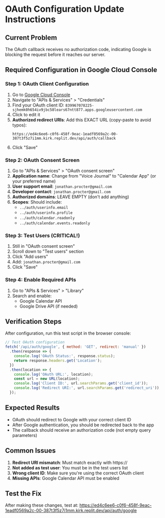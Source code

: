 # OAuth Configuration Update Instructions

## Current Problem
The OAuth callback receives no authorization code, indicating Google is blocking the request before it reaches our server.

## Required Configuration in Google Cloud Console

### Step 1: OAuth Client Configuration
1. Go to [Google Cloud Console](https://console.cloud.google.com/)
2. Navigate to "APIs & Services" > "Credentials"
3. Find your OAuth client ID: `839967078225-sjhemk0h654iv9jbc58lears67ntt877.apps.googleusercontent.com`
4. Click to edit it
5. **Authorized redirect URIs**: Add this EXACT URL (copy-paste to avoid typos):
   ```
   https://ed4c6ee6-c0f6-458f-9eac-1eadf0569a2c-00-387t3f5z7i1mm.kirk.replit.dev/api/auth/callback
   ```
6. Click "Save"

### Step 2: OAuth Consent Screen
1. Go to "APIs & Services" > "OAuth consent screen"
2. **Application name**: Change from "Voice Journal" to "Calendar App" (or your preferred name)
3. **User support email**: `jonathan.procter@gmail.com`
4. **Developer contact**: `jonathan.procter@gmail.com`
5. **Authorized domains**: LEAVE EMPTY (don't add anything)
6. **Scopes**: Should include:
   - `../auth/userinfo.email`
   - `../auth/userinfo.profile`
   - `../auth/calendar.readonly`
   - `../auth/calendar.events.readonly`

### Step 3: Test Users (CRITICAL!)
1. Still in "OAuth consent screen"
2. Scroll down to "Test users" section
3. Click "Add users"
4. Add: `jonathan.procter@gmail.com`
5. Click "Save"

### Step 4: Enable Required APIs
1. Go to "APIs & Services" > "Library"
2. Search and enable:
   - Google Calendar API
   - Google Drive API (if needed)

## Verification Steps
After configuration, run this test script in the browser console:
```javascript
// Test OAuth configuration
fetch('/api/auth/google', { method: 'GET', redirect: 'manual' })
  .then(response => {
    console.log('OAuth Status:', response.status);
    return response.headers.get('Location');
  })
  .then(location => {
    console.log('OAuth URL:', location);
    const url = new URL(location);
    console.log('Client ID:', url.searchParams.get('client_id'));
    console.log('Redirect URI:', url.searchParams.get('redirect_uri'));
  });
```

## Expected Results
- OAuth should redirect to Google with your correct client ID
- After Google authentication, you should be redirected back to the app
- The callback should receive an authorization code (not empty query parameters)

## Common Issues
1. **Redirect URI mismatch**: Must match exactly with https://
2. **Not added as test user**: You must be in the test users list
3. **Wrong client ID**: Make sure you're using the correct OAuth client
4. **Missing APIs**: Google Calendar API must be enabled

## Test the Fix
After making these changes, test at:
https://ed4c6ee6-c0f6-458f-9eac-1eadf0569a2c-00-387t3f5z7i1mm.kirk.replit.dev/api/auth/google